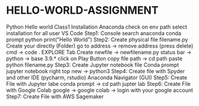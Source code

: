 # HELLO-WORLD-ASSIGNMENT

Python Hello world Class1
Installation
Anaconda
check on env path
select installation for all user
VS Code
Step1: Console
search
anaconda
conda prompt
python
print("Hello World")
Step2: Create physical file filename.py
Create your directly (Folder)
go to address -> remove address (press delete)
cmd -> code .
EXPLORE Tab
Create newfile -> newfilename.py
status bar -> python -> base 3.9.*
click on Play Button
copy file path -> cd path paste
python filename.py
Step3: Create Jupyter notebook file
Conda prompt
jupyter notebook
right top new -> python3
Step4: Create file with Spyder and other IDE (pycharm, rstudio)
Anaconda Navigator (GUI)
Step5: Create File with Jupyter labe
conda prompt -> cd path
jupter lab
Step6: Create File with Google Colab
google -> google colab -> login with your google account
Step7: Create File with AWS Sagemaker

